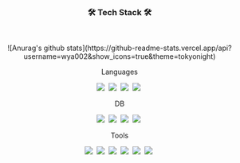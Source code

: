 <h3 align="center"><b>🛠 Tech Stack 🛠</b></h3>
</br>
<p align="center">
![Anurag's github stats](https://github-readme-stats.vercel.app/api?username=wya002&show_icons=true&theme=tokyonight)
</p>
<p align="center">
Languages
</p>
<p align="center">
<img src="https://img.shields.io/badge/C++-00599C?style=flat-square&logo=C%2B%2B&logoColor=white"/></a>&nbsp
<img src="https://img.shields.io/badge/C%23-239120?style=flat-square&logo=CSharp&logoColor=white"/></a>&nbsp
<img src="https://img.shields.io/badge/JAVA-007396?style=flat-square&logo=Java&logoColor=white"/></a>&nbsp
<img src="https://img.shields.io/badge/Python-3776AB?style=flat-square&logo=Python&logoColor=white"/></a>&nbsp
</p>
<p align="center">
DB
</p>
<p align="center">
<img src="https://img.shields.io/badge/mysql-4479A1?style=flat-square&logo=mysql&logoColor=white"/></a>&nbsp
<img src="https://img.shields.io/badge/Oracle-f80000?style=flat-square&logo=oracle&logoColor=white"/></a>&nbsp
<img src="https://img.shields.io/badge/mariaDB-003545?style=flat-square&logo=mariaDB&logoColor=white"/></a>&nbsp
<img src="https://img.shields.io/badge/postgresql-4169e1?style=flat-square&logo=postgresql&logoColor=white"/></a>&nbsp
</p>
<p align="center">
Tools
</p>
<p align="center">
<img src="https://img.shields.io/badge/VisualStudio-5c2d91?style=flat-square&logo=visualstudio&logoColor=white"/></a>&nbsp
<img src="https://img.shields.io/badge/Visual Studio Code-007ACC?style=flat-square&logo=Visual Studio Code&logoColor=white"/></a>&nbsp
<img src="https://img.shields.io/badge/Eclipse-2c2255?style=flat-square&logo=eclipse&logoColor=white"/></a>&nbsp
<img src="https://img.shields.io/badge/PyCharm-000000?style=flat-square&logo=pycharm&logoColor=white"/></a>&nbsp
<img src="https://img.shields.io/badge/Android Studio-3DDC84?style=flat-square&logo=AndroidStudio&logoColor=white"/></a>&nbsp
<img src="https://img.shields.io/badge/Git-f05032?style=flat-square&logo=git&logoColor=white"/></a>&nbsp

</p>
  
<!--
**wya002/wya002** is a ✨ _special_ ✨ repository because its `README.md` (this file) appears on your GitHub profile.

Here are some ideas to get you started:

- 🔭 I’m currently working on ...
- 🌱 I’m currently learning ...
- 👯 I’m looking to collaborate on ...
- 🤔 I’m looking for help with ...
- 💬 Ask me about ...
- 📫 How to reach me: ...
- 😄 Pronouns: ...
- ⚡ Fun fact: ...
-->
